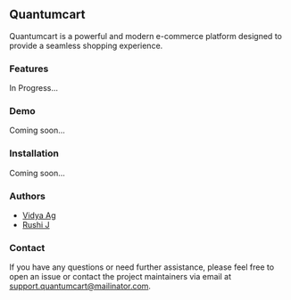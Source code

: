 ## Quantumcart
Quantumcart is a powerful and modern e-commerce platform designed to provide a seamless shopping experience. 

### Features
In Progress...

### Demo
Coming soon...

### Installation
Coming soon...

### Authors
- [Vidya Ag](https://github.com/VidyaAg)
- [Rushi J](https://github.com/rushij27)

### Contact
If you have any questions or need further assistance, please feel free to open an issue or contact the project maintainers via email at [support.quantumcart@mailinator.com](mailto:support.quantumcart@mailinator.com).
